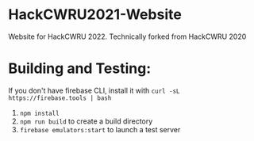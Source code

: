 
# HackCWRU2021-Website
Website for HackCWRU 2022. 
Technically forked from HackCWRU 2020

# Building and Testing:
If you don't have firebase CLI, install it with `curl -sL https://firebase.tools | bash`
1) `npm install`
2) `npm run build` to create a build directory  
3) `firebase emulators:start` to launch a test server

